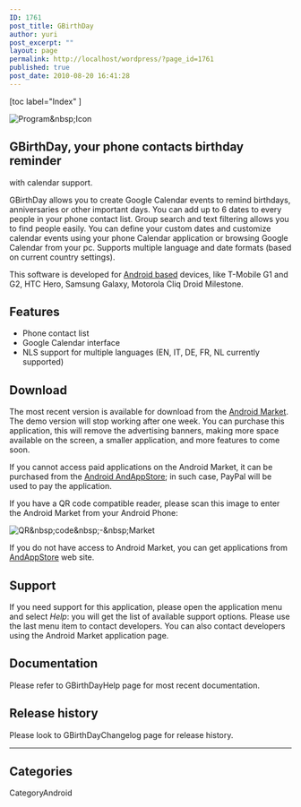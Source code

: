 ```yaml
---
ID: 1761
post_title: GBirthDay
author: yuri
post_excerpt: ""
layout: page
permalink: http://localhost/wordpress/?page_id=1761
published: true
post_date: 2010-08-20 16:41:28
---
```

<p>[toc  label="Index" ]</p>
<p><img src="/images/GBirthDay/icon.png" alt="Program&amp;nbsp;Icon" title="Program&amp;nbsp;Icon" /></p>
<h2>GBirthDay, your phone contacts birthday reminder</h2>
<p>with calendar support.</p>
<p>GBirthDay allows you to create Google Calendar events to remind birthdays, anniversaries or other important days. You can add up to 6 dates to every people in your phone contact list. Group search and text filtering allows you to find people easily. You can define your custom dates and customize calendar events using your phone Calendar application or browsing Google Calendar from your pc. Supports multiple language and date formats (based on current country settings).</p>
<p>This software is developed for <a href="http://www.android.com/">Android based</a> devices, like T-Mobile G1 and G2, HTC Hero, Samsung Galaxy, Motorola Cliq Droid Milestone.</p>
<h2>Features</h2>
<ul>
<li>Phone contact list</li>
<li>Google Calendar interface</li>
<li>NLS support for multiple languages (EN, IT, DE, FR, NL currently supported)</li>
</ul>
<h2>Download</h2>
<p>The most recent version is available for download from the <a href="com.os2power.web.GBirthDay">Android Market</a>. The demo version will stop working after one week. You can purchase this application, this will remove the advertising banners, making more space available on the screen, a smaller application, and more features to come soon.</p>
<p>If you cannot access paid applications on the Android Market, it can be purchased from the <a href="http://andappstore.com">Android AndAppStore</a>; in such case, PayPal will be used to pay the application.</p>
<p>If you have a QR code compatible reader, please scan this image to enter the Android Market from your Android Phone:</p>
<p><img src="/images/GBirthDay/market.png" alt="QR&amp;nbsp;code&amp;nbsp;-&amp;nbsp;Market" title="QR&amp;nbsp;code&amp;nbsp;-&amp;nbsp;Market" /></p>
<p>If you do not have access to Android Market, you can get applications from <a href="http://andappstore.com/AndroidApplications/profile/620942">AndAppStore</a> web site.</p>
<h2>Support</h2>
<p>If you need support for this application, please open the application menu and select <em>Help</em>: you will get the list of available support options. Please use the last menu item to contact developers. You can also contact developers using the Android Market application page.</p>
<h2>Documentation</h2>
<p>Please refer to GBirthDayHelp page for most recent documentation.</p>
<h2>Release history</h2>
<p>Please look to GBirthDayChangelog page for release history.</p>
<hr />
<h2>Categories</h2>
<p>CategoryAndroid</p>